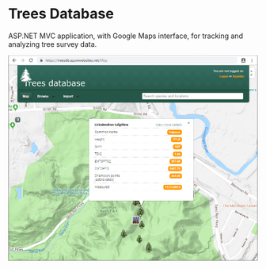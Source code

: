 # Trees Database

ASP.NET MVC application, with Google Maps interface, for tracking and analyzing tree survey data.

[![Home page](/home-page.png)](http://treesdb.org)
